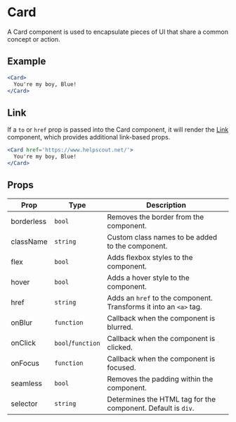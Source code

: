# Card

A Card component is used to encapsulate pieces of UI that share a common concept or action.


## Example

```jsx
<Card>
  You're my boy, Blue!
</Card>
```


## Link

If a `to` or `href` prop is passed into the Card component, it will render the [Link](../../Link) component, which provides additional link-based props.

```jsx
<Card href='https://www.helpscout.net/'>
  You're my boy, Blue!
</Card>
```


## Props

| Prop | Type | Description |
| --- | --- | --- |
| borderless | `bool` | Removes the border from the component. |
| className | `string` | Custom class names to be added to the component. |
| flex | `bool` | Adds flexbox styles to the component. |
| hover | `bool` | Adds a hover style to the component. |
| href | `string` | Adds an `href` to the component. Transforms it into an `<a>` tag. |
| onBlur | `function` | Callback when the component is blurred. |
| onClick | `bool`/`function` | Callback when the component is clicked. |
| onFocus | `function` | Callback when the component is focused. |
| seamless | `bool` | Removes the padding within the component. |
| selector | `string` | Determines the HTML tag for the component. Default is `div`. |
